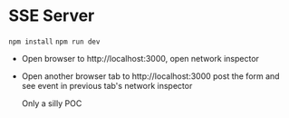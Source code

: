 # SSE Server
`npm install`
`npm run dev`

* Open browser to http://localhost:3000, open network inspector
* Open another browser tab to http://localhost:3000 post the form and see event in previous tab's network inspector

  Only a silly POC
